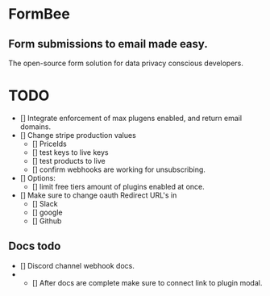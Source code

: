 # FormBee

## Form submissions to email made easy.

The open-source form solution for data privacy conscious developers.

# TODO
- [] Integrate enforcement of max plugens enabled, and return email domains.
- [] Change stripe production values
    - [] PriceIds
    - [] test keys to live keys
    - [] test products to live
    - [] confirm webhooks are working for unsubscribing.
- [] Options: 
    - [] limit free tiers amount of plugins enabled at once.
- [] Make sure to change oauth Redirect URL's in
    - [] Slack
    - [] google
    - [] Github



## Docs todo
- [] Discord channel webhook docs.
- - [] After docs are complete make sure to connect link to plugin modal. 

